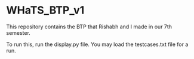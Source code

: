 # WHaTS_BTP_v1
This repository contains the BTP that Rishabh and I made in our 7th semester. 

To run this, run the display.py file. You may load the testcases.txt file for a run. 
